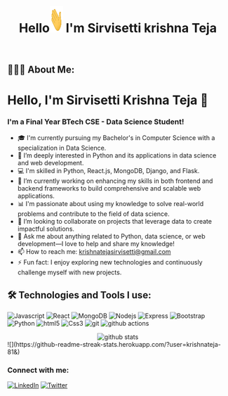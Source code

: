 <h1 align="center">Hello<img src="https://raw.githubusercontent.com/ABSphreak/ABSphreak/master/gifs/Hi.gif" width="30px" height="60px"> I'm Sirvisetti krishna Teja</h1>

<!--
**krishnateja-81/krishnateja-81** is a ✨ _special_ ✨ repository because its `README.md` (this file) appears on your GitHub profile.
Here are some ideas to get you started: -->


<br/>
 
## 👨🏻‍💻 About Me:

# Hello, I'm Sirvisetti Krishna Teja 👋

### I'm a Final Year BTech CSE - Data Science Student!

- 🎓 I'm currently pursuing my Bachelor's in Computer Science with a specialization in Data Science.
- 🌱 I’m deeply interested in Python and its applications in data science and web development.
- 💻 I'm skilled in Python, React.js, MongoDB, Django, and Flask.
- 🔭 I’m currently working on enhancing my skills in both frontend and backend frameworks to build comprehensive and scalable web applications.
- 📊 I'm passionate about using my knowledge to solve real-world problems and contribute to the field of data science.
- 👯 I’m looking to collaborate on projects that leverage data to create impactful solutions.
- 💬 Ask me about anything related to Python, data science, or web development—I love to help and share my knowledge!
- 📫 How to reach me: [krishnatejasirvisetti@gmail.com](mailto:krishnatejasirvisetti@gmail.com)
- ⚡ Fun fact: I enjoy exploring new technologies and continuously challenge myself with new projects.


## 🛠️ Technologies and Tools I use:

<p>
<img alt="Javascript" src="https://img.shields.io/badge/JavaScript-323330?style=for-the-badge&logo=javascript&logoColor=F7DF1E"  height="25px"/>
<img alt="React" src="https://img.shields.io/badge/React-20232A?style=for-the-badge&logo=react&logoColor=61DAFB" height="25px"/>
<img alt="MongoDB" src="https://img.shields.io/badge/-MongoDB-13aa52?style=flat-square&logo=mongodb&logoColor=white"  height="25px"/>
<img alt="Nodejs" src="https://img.shields.io/badge/-Nodejs-43853d?style=flat-square&logo=Node.js&logoColor=white"  height="25px"/>
 <img alt="Express" src="https://img.shields.io/badge/express.js-%23404d59.svg?style=for-the-badge&logo=express&logoColor=%2361DAFB" height="25px"/>
<img alt="Bootstrap" src="https://img.shields.io/badge/Bootstrap-563D7C?style=for-the-badge&logo=bootstrap&logoColor=white" height="25px"/>
<img alt="Python" src="https://img.shields.io/badge/Python-14354C?style=for-the-badge&logo=python&logoColor=white" height="25px"/>
<img alt="html5" src="https://img.shields.io/badge/HTML5-E34F26?style=for-the-badge&logo=html5&logoColor=white" height="25px"/>
<img alt="Css3" src="https://img.shields.io/badge/CSS3-1572B6?style=for-the-badge&logo=css3&logoColor=white" height="25px"/>
<img alt="git" src="https://img.shields.io/badge/-Git-F05032?style=flat-square&logo=git&logoColor=white" height="25px"/>
 <img alt="github actions" src="https://img.shields.io/badge/-Github_Actions-2088FF?style=flat-square&logo=github-actions&logoColor=white" height="25px"/>
</p>
<div align="center">
 <img src="https://github-readme-stats.vercel.app/api?username=krishnateja-81&show_icons=true&theme=radical" alt="github stats" />
<!-- ![my's GitHub stats](https://github-readme-stats.vercel.app/api?username=krishnateja-81&show_icons=true&theme=radical) -->
 </div>
![](https://github-readme-streak-stats.herokuapp.com/?user=krishnateja-81&)

### Connect with me:

[![LinkedIn](https://img.shields.io/badge/LinkedIn-0077B5?style=for-the-badge&logo=linkedin&logoColor=white)](https://www.linkedin.com/in/sirvisetti-krishna-teja/)
[![Twitter](https://img.shields.io/badge/Twitter-1DA1F2?style=for-the-badge&logo=twitter&logoColor=white)](https://twitter.com/kteja8212)


